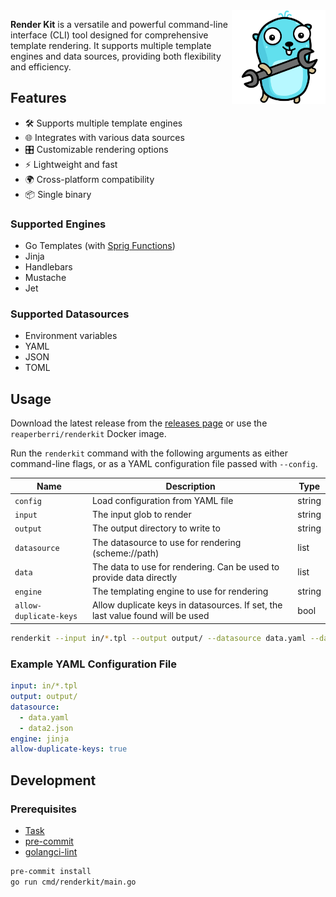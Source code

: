 <img src="assets/logo.svg" alt="Render Kit Logo" width="150px" align="right" />

**Render Kit** is a versatile and powerful command-line interface (CLI) tool designed for comprehensive template rendering. It supports multiple template engines and data sources, providing both flexibility and efficiency.

## Features

- 🛠️ Supports multiple template engines
- 🌐 Integrates with various data sources
- 🎛️ Customizable rendering options
- ⚡ Lightweight and fast
- 🌍 Cross-platform compatibility
- 📦 Single binary

### Supported Engines

- Go Templates (with [Sprig Functions](http://masterminds.github.io/sprig/))
- Jinja
- Handlebars
- Mustache
- Jet

### Supported Datasources

- Environment variables
- YAML
- JSON
- TOML

## Usage

Download the latest release from the [releases page](https://github.com/orellazri/renderkit/releases) or use the `reaperberri/renderkit` Docker image.

Run the `renderkit` command with the following arguments as either command-line flags, or as a YAML configuration file passed with `--config`.

| Name                   | Description                                                                    | Type   |
| ---------------------- | ------------------------------------------------------------------------------ | ------ |
| `config`               | Load configuration from YAML file                                              | string |
| `input`                | The input glob to render                                                       | string |
| `output`               | The output directory to write to                                               | string |
| `datasource`           | The datasource to use for rendering (scheme://path)                            | list   |
| `data`                 | The data to use for rendering. Can be used to provide data directly            | list   |
| `engine`               | The templating engine to use for rendering                                     | string |
| `allow-duplicate-keys` | Allow duplicate keys in datasources. If set, the last value found will be used | bool   |

```bash
renderkit --input in/*.tpl --output output/ --datasource data.yaml --data myKey=myValue --engine jinja
```

### Example YAML Configuration File

```yaml
input: in/*.tpl
output: output/
datasource:
  - data.yaml
  - data2.json
engine: jinja
allow-duplicate-keys: true
```

## Development

### Prerequisites

- [Task](https://taskfile.dev/)
- [pre-commit](https://pre-commit.com/)
- [golangci-lint](https://github.com/golangci/golangci-lint)

```bash
pre-commit install
go run cmd/renderkit/main.go
```

